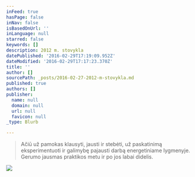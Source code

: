 ```yaml
---
inFeed: true
hasPage: false
inNav: false
isBasedOnUrl: ''
inLanguage: null
starred: false
keywords: []
description: 2012 m. stovykla
datePublished: '2016-02-29T17:19:09.952Z'
dateModified: '2016-02-29T17:17:23.370Z'
title: ''
author: []
sourcePath: _posts/2016-02-27-2012-m-stovykla.md
published: true
authors: []
publisher:
  name: null
  domain: null
  url: null
  favicon: null
_type: Blurb

---
```

> Ačiū už pamokas klausyti, jausti ir stebėti, už paskatinimą eksperimentuoti ir galimybę pajausti darbą energetiniame lygmenyje. Gerumo jausmas praktikos metu ir po jos labai didelis.

![](https://s3-us-west-2.amazonaws.com/the-grid-img/p/705f1fa4072675aa40a7761ebc4fb931f5721e69.jpg)
